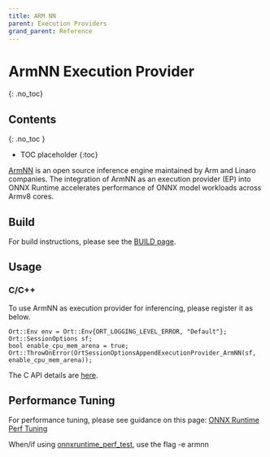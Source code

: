 ```yaml
---
title: ARM NN
parent: Execution Providers
grand_parent: Reference
---
```


# ArmNN Execution Provider
{: .no_toc}

## Contents
{: .no_toc }

* TOC placeholder
{:toc}

[ArmNN](https://github.com/ARM-software/armnn) is an open source inference engine maintained by Arm and Linaro companies. The integration of ArmNN as an execution provider (EP) into ONNX Runtime accelerates performance of ONNX model workloads across Armv8 cores.

## Build
For build instructions, please see the [BUILD page](../../how-to/build/eps.md#armnn).

## Usage
### C/C++
To use ArmNN as execution provider for inferencing, please register it as below.
```
Ort::Env env = Ort::Env{ORT_LOGGING_LEVEL_ERROR, "Default"};
Ort::SessionOptions sf;
bool enable_cpu_mem_arena = true;
Ort::ThrowOnError(OrtSessionOptionsAppendExecutionProvider_ArmNN(sf, enable_cpu_mem_arena));
```
The C API details are [here](../api/c-api.md).

## Performance Tuning
For performance tuning, please see guidance on this page: [ONNX Runtime Perf Tuning](../../how-to/tune-performance.md)

When/if using [onnxruntime_perf_test](https://github.com/microsoft/onnxruntime/tree/master/onnxruntime/test/perftest), use the flag -e armnn
